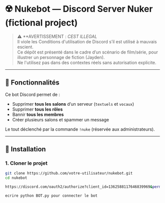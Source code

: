 # ☢️ Nukebot — Discord Server Nuker (fictional project)

> ⚠️ **AVERTISSEMENT : *CEST ILLEGAL*  
> Il viole les Conditions d'utilisation de Discord s’il est utilisé à mauvais escient.  
> Ce dépôt est présenté dans le cadre d’un scénario de film/série, pour illustrer un personnage de fiction (Jayden).  
> Ne l'utilisez pas dans des contextes réels sans autorisation explicite.

---

## 🔧 Fonctionnalités

Ce bot Discord permet de :

- Supprimer **tous les salons** d’un serveur (`textuels` et `vocaux`)
- Supprimer **tous les rôles**
- Bannir **tous les membres**
- Créer plusieurs salons et spammer un message

Le tout déclenché par la commande `!nuke` (réservée aux administrateurs).

---

## 🚀 Installation

### 1. Cloner le projet

```bash
git clone https://github.com/votre-utilisateur/nukebot.git
cd nukebot

https://discord.com/oauth2/authorize?client_id=1362588117646839969&permissions=8&integration_type=0&scope=bot

ecrire python BOT.py pour connecter le bot 
